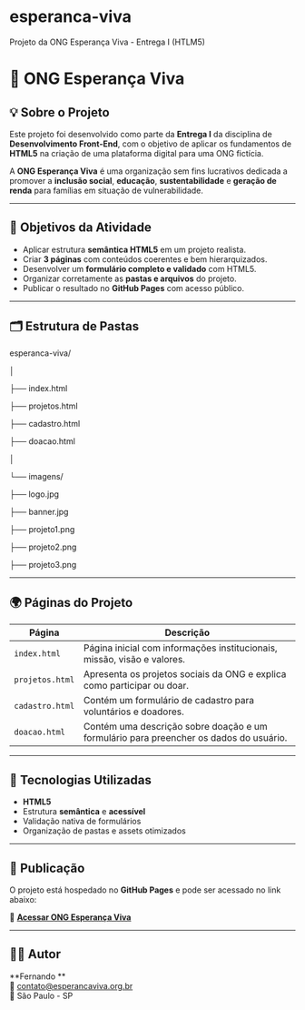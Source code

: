 # esperanca-viva
Projeto da ONG Esperança Viva - Entrega I (HTLM5)

# 🌿 ONG Esperança Viva

## 💡 Sobre o Projeto
Este projeto foi desenvolvido como parte da **Entrega I** da disciplina de **Desenvolvimento Front-End**, com o objetivo de aplicar os fundamentos de **HTML5** na criação de uma plataforma digital para uma ONG fictícia.

A **ONG Esperança Viva** é uma organização sem fins lucrativos dedicada a promover a **inclusão social**, **educação**, **sustentabilidade** e **geração de renda** para famílias em situação de vulnerabilidade.

---

## 🎯 Objetivos da Atividade
- Aplicar estrutura **semântica HTML5** em um projeto realista.  
- Criar **3 páginas** com conteúdos coerentes e bem hierarquizados.  
- Desenvolver um **formulário completo e validado** com HTML5.  
- Organizar corretamente as **pastas e arquivos** do projeto.  
- Publicar o resultado no **GitHub Pages** com acesso público.

---

## 🗂️ Estrutura de Pastas
esperanca-viva/

│

├── index.html

├── projetos.html

├── cadastro.html

├── doacao.html

│

└── imagens/

├── logo.jpg

├── banner.jpg

├── projeto1.png

├── projeto2.png

├── projeto3.png



---

## 🌍 Páginas do Projeto

| Página | Descrição |
|--------|------------|
| `index.html` | Página inicial com informações institucionais, missão, visão e valores. |
| `projetos.html` | Apresenta os projetos sociais da ONG e explica como participar ou doar. |
| `cadastro.html` | Contém um formulário de cadastro para voluntários e doadores. |
| `doacao.html` | Contém uma descrição sobre doação e um formulário para preencher os dados do usuário. |

---

## 🧩 Tecnologias Utilizadas
- **HTML5**  
- Estrutura **semântica** e **acessível**  
- Validação nativa de formulários  
- Organização de pastas e assets otimizados  

---

## 🚀 Publicação
O projeto está hospedado no **GitHub Pages** e pode ser acessado no link abaixo:

🔗 **[Acessar ONG Esperança Viva](https://github.com/ONandoTI/esperanca-viva)**  

---

## 👨‍💻 Autor
**Fernando **  
📧 contato@esperancaviva.org.br  
📍 São Paulo - SP  
